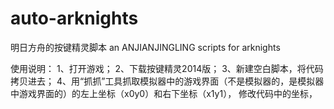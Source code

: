 # auto-arknights
明日方舟的按键精灵脚本 an ANJIANJINGLING scripts for arknights

使用说明：
1、打开游戏；
2、下载按键精灵2014版；
3、新建空白脚本，将代码拷贝进去；
4、用“抓抓”工具抓取模拟器中的游戏界面（不是模拟器的，是模拟器中游戏界面的）的左上坐标（x0y0）和右下坐标（x1y1），
修改代码中的坐标，
